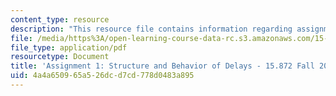 ```yaml
---
content_type: resource
description: "This resource file contains information regarding assignment 1\r\n"
file: /media/https%3A/open-learning-course-data-rc.s3.amazonaws.com/15-872-system-dynamics-ii-fall-2013/4a4a650965a526dcd7cd778d0483a895_MIT15_872F13_ass1.pdf
file_type: application/pdf
resourcetype: Document
title: 'Assignment 1: Structure and Behavior of Delays - 15.872 Fall 2013'
uid: 4a4a6509-65a5-26dc-d7cd-778d0483a895
---
```

